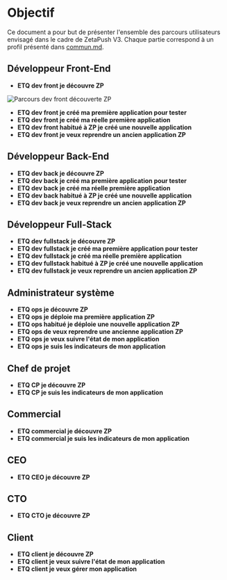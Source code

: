 # Objectif

Ce document a pour but de présenter l'ensemble des parcours utilisateurs envisagé dans le cadre de ZetaPush V3. Chaque partie correspond à un profil présenté dans [commun.md](../commun.md).


## Développeur Front-End


* **ETQ dev front je découvre ZP**




![Parcours dev front découverte ZP](https://github.com/zetapush/zetapush-next-open-specification/raw/master/schemas/parcours-dev-front-decouverte-zp.png)


* **ETQ dev front je créé ma première application pour tester**
* **ETQ dev front je créé ma réelle première application**
* **ETQ dev front habitué à ZP je créé une nouvelle application**
* **ETQ dev front je veux reprendre un ancien application ZP**

## Développeur Back-End

* **ETQ dev back je découvre ZP**
* **ETQ dev back je créé ma première application pour tester**
* **ETQ dev back je créé ma réelle première application**
* **ETQ dev back habitué à ZP je créé une nouvelle application**
* **ETQ dev back je veux reprendre un ancien application ZP**

## Développeur Full-Stack

* **ETQ dev fullstack je découvre ZP**
* **ETQ dev fullstack je créé ma première application pour tester**
* **ETQ dev fullstack je créé ma réelle première application**
* **ETQ dev fullstack habitué à ZP je créé une nouvelle application**
* **ETQ dev fullstack je veux reprendre un ancien application ZP**

## Administrateur système

* **ETQ ops je découvre ZP**
* **ETQ ops je déploie ma première application ZP**
* **ETQ ops habitué je déploie une nouvelle application ZP**
* **ETQ ops de veux reprendre une ancienne application ZP**
* **ETQ ops je veux suivre l'état de mon application**
* **ETQ ops je suis les indicateurs de mon application**


## Chef de projet

* **ETQ CP je découvre ZP**
* **ETQ CP je suis les indicateurs de mon application**

## Commercial

* **ETQ commercial je découvre ZP**
* **ETQ commercial je suis les indicateurs de mon application**

## CEO

* **ETQ CEO je découvre ZP**

## CTO

* **ETQ CTO je découvre ZP**

## Client

* **ETQ client je découvre ZP**
* **ETQ client je veux suivre l'état de mon application**
* **ETQ client je veux gérer mon application**